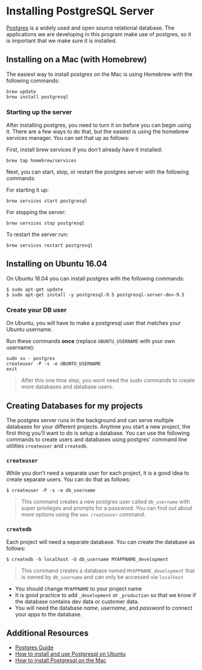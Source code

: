# Installing PostgreSQL Server

[Postgres](https://www.postgresql.org/) is a widely used and open source relational database. The applications we are developing in this program make use of postgres, so it is important that we make sure it is installed.


## Installing on a Mac (with Homebrew)

The easiest way to install postgres on the Mac is using Homebrew with the following commands:

```
brew update
brew install postgresql
```

### Starting up the server

After installing postgres, you need to turn it on before you can begin using it. There are a few ways to do that, but the easiest is using the homebrew services manager. You can set that up as follows:

First, install brew services if you don't already have it installed:

```
brew tap homebrew/services
```

Next, you can start, stop, or restart the postgres server with the following commands:

For starting it up:

```
brew services start postgresql
```

For stopping the server:

```
brew services stop postgresql
```

To restart the server run:

```
brew services restart postgresql
```


## Installing on Ubuntu 16.04

On Ubuntu 16.04 you can install postgres with the following commands:

```
$ sudo apt-get update
$ sudo apt-get install -y postgresql-9.5 postgresql-server-dev-9.5
```

### Create your DB user

On Ubuntu, you will have to make a postgresql user that matches your Ubuntu username.


Run these commands **once** (replace `UBUNTU_USERNAME` with your own username):

```
sudo su - postgres
createuser -P -s -e UBUNTU_USERNAME
exit
```

> After this one time step, you wont need the sudo commands to create more databases and database users.


## Creating Databases for my projects

The postgres server runs in the background and can serve multiple databases for your different projects. Anytime you start a new project, the first thing you'll want to do is setup a database. You can use the following commands to create users and databases using postgres' command line utilities `createuser` and `createdb`.


### `createuser`

While you don't need a separate user for each project, it is a good idea to create separate users. You can do that as follows:

```
$ createuser -P -s -e db_username
```

> This command creates a new postgres user called `db_username` with super privileges and prompts for a password. You can find out about more options using the `man createuser` command.

### `createdb`

Each project will need a separate database. You can create the database as follows:

```
$ createdb -h localhost -U db_username MYAPPNAME_development
```

> This command creates a database named `MYAPPNAME_development` that is owned by `db_username` and can only be accessed via `localhost`

- You should change `MYAPPNAME` to your project name
- It is good practice to add `_development` or `_production` so that we know if the database contains dev data or customer data.
- You will need the database _name_, _username_, and _password_ to connect your apps to the database.


## Additional Resources

* [Postgres Guide](http://postgresguide.com/)
* [How to install and use Postgresql on Ubuntu](https://www.digitalocean.com/community/tutorials/how-to-install-and-use-postgresql-on-ubuntu-16-04)
* [How to install Postgresql on the Mac](https://launchschool.com/blog/how-to-install-postgresql-on-a-mac)